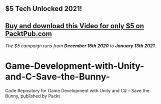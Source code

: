 ## $5 Tech Unlocked 2021!
[Buy and download this Video for only $5 on PacktPub.com](https://www.packtpub.com/product/game-development-with-unity-and-c-save-the-bunny-video/9781839210167)
-----
*The $5 campaign         runs from __December 15th 2020__ to __January 13th 2021.__*

# Game-Development-with-Unity-and-C-Save-the-Bunny-
Code Repository for Game Development with Unity and C# – Save the Bunny, published by Packt
